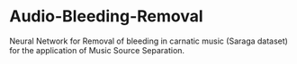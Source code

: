 # Audio-Bleeding-Removal
Neural Network for Removal of bleeding in carnatic music (Saraga dataset) for the application of Music Source Separation.

